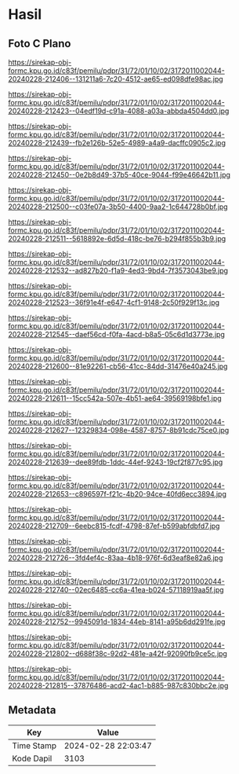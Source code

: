 # Hasil

## Foto C Plano

https://sirekap-obj-formc.kpu.go.id/c83f/pemilu/pdpr/31/72/01/10/02/3172011002044-20240228-212406--131211a6-7c20-4512-ae65-ed098dfe98ac.jpg

https://sirekap-obj-formc.kpu.go.id/c83f/pemilu/pdpr/31/72/01/10/02/3172011002044-20240228-212423--04edf19d-c91a-4088-a03a-abbda4504dd0.jpg

https://sirekap-obj-formc.kpu.go.id/c83f/pemilu/pdpr/31/72/01/10/02/3172011002044-20240228-212439--fb2e126b-52e5-4989-a4a9-dacffc0905c2.jpg

https://sirekap-obj-formc.kpu.go.id/c83f/pemilu/pdpr/31/72/01/10/02/3172011002044-20240228-212450--0e2b8d49-37b5-40ce-9044-f99e46642b11.jpg

https://sirekap-obj-formc.kpu.go.id/c83f/pemilu/pdpr/31/72/01/10/02/3172011002044-20240228-212500--c03fe07a-3b50-4400-9aa2-1c644728b0bf.jpg

https://sirekap-obj-formc.kpu.go.id/c83f/pemilu/pdpr/31/72/01/10/02/3172011002044-20240228-212511--5618892e-6d5d-418c-be76-b294f855b3b9.jpg

https://sirekap-obj-formc.kpu.go.id/c83f/pemilu/pdpr/31/72/01/10/02/3172011002044-20240228-212532--ad827b20-f1a9-4ed3-9bd4-7f3573043be9.jpg

https://sirekap-obj-formc.kpu.go.id/c83f/pemilu/pdpr/31/72/01/10/02/3172011002044-20240228-212523--36f91e4f-e647-4cf1-9148-2c50f929f13c.jpg

https://sirekap-obj-formc.kpu.go.id/c83f/pemilu/pdpr/31/72/01/10/02/3172011002044-20240228-212545--daef56cd-f0fa-4acd-b8a5-05c6d1d3773e.jpg

https://sirekap-obj-formc.kpu.go.id/c83f/pemilu/pdpr/31/72/01/10/02/3172011002044-20240228-212600--81e92261-cb56-41cc-84dd-31476e40a245.jpg

https://sirekap-obj-formc.kpu.go.id/c83f/pemilu/pdpr/31/72/01/10/02/3172011002044-20240228-212611--15cc542a-507e-4b51-ae64-39569198bfe1.jpg

https://sirekap-obj-formc.kpu.go.id/c83f/pemilu/pdpr/31/72/01/10/02/3172011002044-20240228-212627--12329834-098e-4587-8757-8b91cdc75ce0.jpg

https://sirekap-obj-formc.kpu.go.id/c83f/pemilu/pdpr/31/72/01/10/02/3172011002044-20240228-212639--dee89fdb-1ddc-44ef-9243-19cf2f877c95.jpg

https://sirekap-obj-formc.kpu.go.id/c83f/pemilu/pdpr/31/72/01/10/02/3172011002044-20240228-212653--c896597f-f21c-4b20-94ce-40fd6ecc3894.jpg

https://sirekap-obj-formc.kpu.go.id/c83f/pemilu/pdpr/31/72/01/10/02/3172011002044-20240228-212709--6eebc815-fcdf-4798-87ef-b599abfdbfd7.jpg

https://sirekap-obj-formc.kpu.go.id/c83f/pemilu/pdpr/31/72/01/10/02/3172011002044-20240228-212726--3fd4ef4c-83aa-4b18-976f-6d3eaf8e82a6.jpg

https://sirekap-obj-formc.kpu.go.id/c83f/pemilu/pdpr/31/72/01/10/02/3172011002044-20240228-212740--02ec6485-cc6a-41ea-b024-57118919aa5f.jpg

https://sirekap-obj-formc.kpu.go.id/c83f/pemilu/pdpr/31/72/01/10/02/3172011002044-20240228-212752--9945091d-1834-44eb-8141-a95b6dd291fe.jpg

https://sirekap-obj-formc.kpu.go.id/c83f/pemilu/pdpr/31/72/01/10/02/3172011002044-20240228-212802--d688f38c-92d2-481e-a42f-92090fb9ce5c.jpg

https://sirekap-obj-formc.kpu.go.id/c83f/pemilu/pdpr/31/72/01/10/02/3172011002044-20240228-212815--37876486-acd2-4ac1-b885-987c830bbc2e.jpg


## Metadata

| Key        | Value               |
| ---------- | ------------------- |
| Time Stamp | 2024-02-28 22:03:47 |
| Kode Dapil | 3103                |



